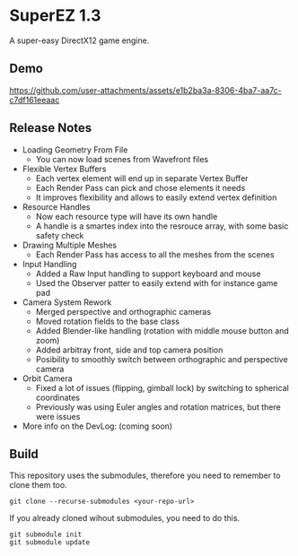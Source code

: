 # SuperEZ 1.3
 A super-easy DirectX12 game engine.

## Demo

https://github.com/user-attachments/assets/e1b2ba3a-8306-4ba7-aa7c-c7df161eeaac

## Release Notes
- Loading Geometry From File
  - You can now load scenes from Wavefront files
- Flexible Vertex Buffers
  - Each vertex element will end up in separate Vertex Buffer
  - Each Render Pass can pick and chose elements it needs
  - It improves flexibility and allows to easily extend vertex definition
- Resource Handles
  - Now each resource type will have its own handle
  - A handle is a smartes index into the resrouce array, with some basic safety check
- Drawing Multiple Meshes
  - Each Render Pass has access to all the meshes from the scenes
- Input Handling
  - Added a Raw Input handling to support keyboard and mouse
  - Used the Observer patter to easily extend with for instance game pad
- Camera System Rework
  - Merged perspective and orthographic cameras
  - Moved rotation fields to the base class
  - Added Blender-like handling (rotation with middle mouse button and zoom)
  - Added arbitray front, side and top camera position
  - Posibility to smoothly switch between orthographic and perspective camera
- Orbit Camera
  - Fixed a lot of issues (flipping, gimball lock) by switching to spherical coordinates
  - Previously was using Euler angles and rotation matrices, but there were issues
- More info on the DevLog: (coming soon)

## Build
This repository uses the submodules, therefore you need to remember to clone them too.
```
git clone --recurse-submodules <your-repo-url>
```

If you already cloned wihout submodules, you need to do this.
```
git submodule init
git submodule update
```
